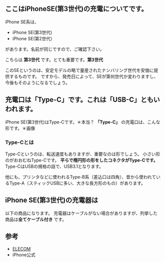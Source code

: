 ## ここはiPhoneSE(第3世代)の充電についてです。
iPhone SE系は、

- iPhone SE(第3世代)
- iPhone SE(第2世代）
 
があります。名前が同じですので、ご確認下さい。

こちらは **第3世代** です。とても重要です。**第3世代**

このSEというのは、安定モデルの略で量産されたナンバリング世代を安価に提供するものです。
ですから、発売日によって、SEが第何世代か変わりますし、今後もそのようになるでしょう。

## 充電口は「Type-C」です。これは「USB-C」ともいわれます。
iPhone SE(第3世代)はType-Cです。＊本当？
**「Type-C」** の充電口は、こんな形です。＊画像

### Type-Cとは
Type-Cというのは、転送速度もありますが、重要なのは形でしょう。
小さい形のがおおむねType-Cです。
**平らで楕円形の形をしたコネクタがType-Cです。** 
Type-CはUSBの規格の話で、USB3.1となります。

他にも、プリンタなどに使われるType-B系（差込口は四角）、昔から使われているType-A（スティックUSBに多い、大きな長方形のもの）があります。

## iPhone SE(第3世代)の充電器は
以下の商品になります。
充電器はケーブルがない場合がありますが、列挙した商品は**全てケーブル付き** です。


## 参考
- [ELECOM](https://www.elecom.co.jp/pickup/usb_type-c/)
- iPhone公式

